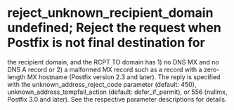 # reject_unknown_recipient_domain undefined; Reject the request when Postfix is not final destination for
the recipient domain, and the RCPT TO domain has 1) no DNS MX and
no DNS A
record or 2) a malformed MX record such as a record with
a zero-length MX hostname (Postfix version 2.3 and later).  The
reply is specified with the unknown_address_reject_code parameter
(default: 450), unknown_address_tempfail_action (default:
defer_if_permit), or 556 (nullmx, Postfix 3.0 and
later). See the respective parameter descriptions for details.
